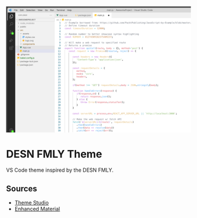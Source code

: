 ![Screenshot of DESN FMLY Theme](https://raw.githubusercontent.com/ewuweblab/desn-fmly-theme/main/screenshot.png)

# DESN FMLY Theme
VS Code theme inspired by the DESN FMLY. 

## Sources
* [Theme Studio](https://themes.vscode.one)
* [Enhanced Material](https://themes.vscode.one/theme/c0ldf1re/pIYlLD0S)
